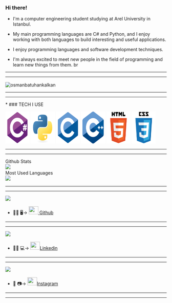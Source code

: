 ### Hi there! 
*   I'm a computer engineering student studying at Arel University in Istanbul.

* My main programming languages are C# and Python, and I enjoy working with both languages to build interesting and useful applications.

*   I enjoy programming languages and software development techniques.

*   I'm always excited to meet new people in the field of programming and learn new things from them.
br 

<hr/>
<hr/>
<p><img align="center" src="https://github-readme-streak-stats.herokuapp.com/?user=osmanbatuhankalkan&" alt="osmanbatuhankalkan" /></p>
<hr/>
<hr/>
* ### TECH I USE
<p float="left">
<img src="https://raw.githubusercontent.com/devicons/devicon/master/icons/csharp/csharp-original.svg" height="100" width="75">
<img src="https://raw.githubusercontent.com/devicons/devicon/master/icons/python/python-original.svg" height="100" width="75">
<img src="https://raw.githubusercontent.com/devicons/devicon/master/icons/c/c-original.svg" height="100" width="75">
<img src="https://raw.githubusercontent.com/devicons/devicon/master/icons/cplusplus/cplusplus-original.svg" height="100" width="75">
<img src="https://raw.githubusercontent.com/devicons/devicon/master/icons/html5/html5-original-wordmark.svg" height="100" width="75">
<img src="https://raw.githubusercontent.com/devicons/devicon/master/icons/css3/css3-original-wordmark.svg" height="100" width="75">
</p>

<hr/>
<hr/>

<div>
        <summary> Github Stats </summary>
        <img src="https://github-readme-stats.vercel.app/api?username=osmanbatuhankalkan&show_icons=true&theme=gruvbox)" >
    </div>


<div>
        <summary> Most Used Languages </summary>
        <img src="https://github-readme-stats.vercel.app/api/top-langs/?username=osmanbatuhankalkan&layout=compact" >
    </div>

<hr/>
<hr/>

<img src="https://media.giphy.com/media/v1.Y2lkPTc5MGI3NjExZjk0MjliMzk3OTA2YWEzNmY2ZDFmMWFmNWMyMmZjODYwMTY4ZTc1MSZlcD12MV9pbnRlcm5hbF9naWZzX2dpZklkJmN0PWc/cFlrCthixcb3B6hqwY/giphy.gif"  width="300" height0="200">

*   :technologist: :desktop_computer:->    [<img height="25" width="30" src="https://unpkg.com/simple-icons@v8/icons/github.svg" /> ](https://github.com/osmanbatuhankalkan)[Github]

<hr/>
<hr/>

<img src="https://media.giphy.com/media/3o6gbchrcNIt4Ma8Tu/giphy.gif"  width="300" height0="200">

 *  :office_worker: :computer:->   [<img height="25" width="30"  src="https://unpkg.com/simple-icons@v8/icons/linkedin.svg"/>](https://www.instagram.com/osmanbatuhankalkan/)[Linkedin]

<hr/>
<hr/>

<img src="https://media.giphy.com/media/u4nV6pzBPDM2I/giphy.gif"  width="300" height0="200">

*  :iphone: :camera:->   [<img height="25" width="30"  src="https://unpkg.com/simple-icons@v8/icons/instagram.svg"/>](https://www.instagram.com/osmanbatuhankalkan/)[Instagram]
<hr/>
<hr/>


[Github]: https://github.com/osmanbatuhankalkan

[Linkedin]: https://www.linkedin.com/in/osman-batuhan-kalkan-a74949221/

[Instagram]: https://www.instagram.com/osmanbatuhankalkan/




